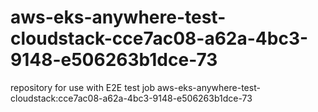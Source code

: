 # aws-eks-anywhere-test-cloudstack-cce7ac08-a62a-4bc3-9148-e506263b1dce-73
repository for use with E2E test job aws-eks-anywhere-test-cloudstack:cce7ac08-a62a-4bc3-9148-e506263b1dce-73
